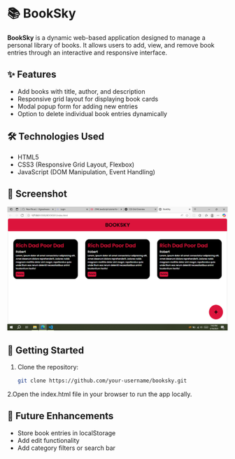 # 📚 BookSky

**BookSky** is a dynamic web-based application designed to manage a personal library of books. It allows users to add, view, and remove book entries through an interactive and responsive interface.

## ✨ Features

- Add books with title, author, and description
- Responsive grid layout for displaying book cards
- Modal popup form for adding new entries
- Option to delete individual book entries dynamically

## 🛠️ Technologies Used

- HTML5
- CSS3 (Responsive Grid Layout, Flexbox)
- JavaScript (DOM Manipulation, Event Handling)

## 📸 Screenshot

![BookSky UI](./Screenshot.png)

## 🚀 Getting Started

1. Clone the repository:
   ```bash
   git clone https://github.com/your-username/booksky.git
2.Open the index.html file in your browser to run the app locally.

## 📌 Future Enhancements

   - Store book entries in localStorage
   - Add edit functionality
   - Add category filters or search bar
